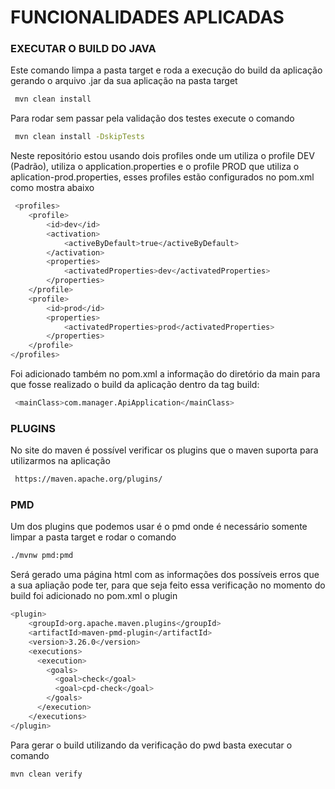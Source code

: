 #  FUNCIONALIDADES APLICADAS
<h3>EXECUTAR O BUILD DO JAVA</h3>
<p>Este comando limpa a pasta target e roda a execução do build da aplicação gerando o arquivo .jar da sua aplicação na pasta target </p>

```bash
 mvn clean install
```
<p>Para rodar sem passar pela validação dos testes execute o comando</p>

```bash
 mvn clean install -DskipTests
```

<p>Neste repositório estou usando dois profiles onde um utiliza o profile DEV (Padrão), utiliza o application.properties e o profile PROD que utiliza o aplication-prod.properties, esses profiles estão configurados no pom.xml como mostra abaixo</p>

```bash
 <profiles>
    <profile>
        <id>dev</id>
        <activation>
            <activeByDefault>true</activeByDefault>
        </activation>
        <properties>
            <activatedProperties>dev</activatedProperties>
        </properties>
    </profile>
    <profile>
        <id>prod</id>
        <properties>
            <activatedProperties>prod</activatedProperties>
        </properties>
    </profile>
</profiles>
```
<p>Foi adicionado também no pom.xml a informação do diretório da main para que fosse realizado o build da aplicação dentro da tag build: </p>

```bash
 <mainClass>com.manager.ApiApplication</mainClass>
```

<h3>PLUGINS</h3>

<p>No site do maven é possível verificar os plugins que o maven suporta para utilizarmos na aplicação</p>

```bash
 https://maven.apache.org/plugins/
```

<h3>PMD</h3>
<p>Um dos plugins que podemos usar é o pmd onde é necessário somente limpar a pasta target e rodar o comando</p>

```bash
./mvnw pmd:pmd
```

<p>Será gerado uma página html com as informações dos possíveis erros que a sua apliação pode ter, para que seja feito essa verificação no momento do build foi adicionado no pom.xml o plugin </p>

```bash
<plugin>
    <groupId>org.apache.maven.plugins</groupId>
    <artifactId>maven-pmd-plugin</artifactId>
    <version>3.26.0</version>
    <executions>
      <execution>
        <goals>
          <goal>check</goal>
          <goal>cpd-check</goal>
        </goals>
      </execution>
    </executions>
</plugin>
```
<p>Para gerar o build utilizando da verificação do pwd basta executar o comando</p>

```bash
mvn clean verify
```